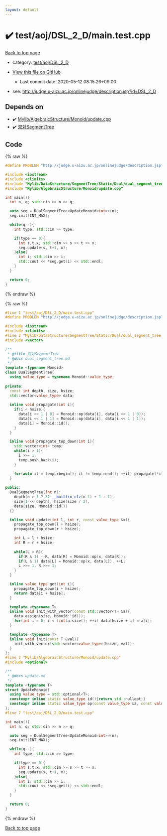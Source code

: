 ```yaml
---
layout: default
---
```


<!-- mathjax config similar to math.stackexchange -->
<script type="text/javascript" async
  src="https://cdnjs.cloudflare.com/ajax/libs/mathjax/2.7.5/MathJax.js?config=TeX-MML-AM_CHTML">
</script>
<script type="text/x-mathjax-config">
  MathJax.Hub.Config({
    TeX: { equationNumbers: { autoNumber: "AMS" }},
    tex2jax: {
      inlineMath: [ ['$','$'] ],
      processEscapes: true
    },
    "HTML-CSS": { matchFontHeight: false },
    displayAlign: "left",
    displayIndent: "2em"
  });
</script>

<script type="text/javascript" src="https://cdnjs.cloudflare.com/ajax/libs/jquery/3.4.1/jquery.min.js"></script>
<script src="https://cdn.jsdelivr.net/npm/jquery-balloon-js@1.1.2/jquery.balloon.min.js" integrity="sha256-ZEYs9VrgAeNuPvs15E39OsyOJaIkXEEt10fzxJ20+2I=" crossorigin="anonymous"></script>
<script type="text/javascript" src="../../../../assets/js/copy-button.js"></script>
<link rel="stylesheet" href="../../../../assets/css/copy-button.css" />


# :heavy_check_mark: test/aoj/DSL_2_D/main.test.cpp

<a href="../../../../index.html">Back to top page</a>

* category: <a href="../../../../index.html#1cab81d9204e4e9816afce7019c71879">test/aoj/DSL_2_D</a>
* <a href="{{ site.github.repository_url }}/blob/master/test/aoj/DSL_2_D/main.test.cpp">View this file on GitHub</a>
    - Last commit date: 2020-05-12 08:15:26+09:00


* see: <a href="http://judge.u-aizu.ac.jp/onlinejudge/description.jsp?id=DSL_2_D">http://judge.u-aizu.ac.jp/onlinejudge/description.jsp?id=DSL_2_D</a>


## Depends on

* :heavy_check_mark: <a href="../../../../library/Mylib/AlgebraicStructure/Monoid/update.cpp.html">Mylib/AlgebraicStructure/Monoid/update.cpp</a>
* :heavy_check_mark: <a href="../../../../library/Mylib/DataStructure/SegmentTree/Static/Dual/dual_segment_tree.cpp.html">双対SegmentTree</a>


## Code

<a id="unbundled"></a>
{% raw %}
```cpp
#define PROBLEM "http://judge.u-aizu.ac.jp/onlinejudge/description.jsp?id=DSL_2_D"

#include <iostream>
#include <climits>
#include "Mylib/DataStructure/SegmentTree/Static/Dual/dual_segment_tree.cpp"
#include "Mylib/AlgebraicStructure/Monoid/update.cpp"

int main(){
  int n, q; std::cin >> n >> q;

  auto seg = DualSegmentTree<UpdateMonoid<int>>(n);
  seg.init(INT_MAX);

  while(q--){
    int type; std::cin >> type;

    if(type == 0){
      int s,t,x; std::cin >> s >> t >> x;
      seg.update(s, t+1, x);
    }else{
      int i; std::cin >> i;
      std::cout << *seg.get(i) << std::endl;
    }
  }

  return 0;
}

```
{% endraw %}

<a id="bundled"></a>
{% raw %}
```cpp
#line 1 "test/aoj/DSL_2_D/main.test.cpp"
#define PROBLEM "http://judge.u-aizu.ac.jp/onlinejudge/description.jsp?id=DSL_2_D"

#include <iostream>
#include <climits>
#line 2 "Mylib/DataStructure/SegmentTree/Static/Dual/dual_segment_tree.cpp"
#include <vector>

/**
 * @title 双対SegmentTree
 * @docs dual_segment_tree.md
 */
template <typename Monoid>
class DualSegmentTree{
  using value_type = typename Monoid::value_type;
  
private:
  const int depth, size, hsize;
  std::vector<value_type> data;
  
  inline void propagate(int i){
    if(i < hsize){
      data[i << 1 | 0] = Monoid::op(data[i], data[i << 1 | 0]);
      data[i << 1 | 1] = Monoid::op(data[i], data[i << 1 | 1]);
      data[i] = Monoid::id();
    }
  }

  inline void propagate_top_down(int i){
    std::vector<int> temp;
    while(i > 1){
      i >>= 1;
      temp.push_back(i);
    }

    for(auto it = temp.rbegin(); it != temp.rend(); ++it) propagate(*it);
  }
  
public:
  DualSegmentTree(int n):
    depth(n > 1 ? 32-__builtin_clz(n-1) + 1 : 1),
    size(1 << depth), hsize(size / 2),
    data(size, Monoid::id())
  {}

  inline void update(int l, int r, const value_type &x){
    propagate_top_down(l + hsize);
    propagate_top_down(r + hsize);

    int L = l + hsize;
    int R = r + hsize;
    
    while(L < R){
      if(R & 1) --R, data[R] = Monoid::op(x, data[R]);
      if(L & 1) data[L] = Monoid::op(x, data[L]), ++L;
      L >>= 1, R >>= 1;
    }
  }

  inline value_type get(int i){
    propagate_top_down(i + hsize);
    return data[i + hsize];
  }

  template <typename T>
  inline void init_with_vector(const std::vector<T> &a){
    data.assign(size, Monoid::id());
    for(int i = 0; i < (int)a.size(); ++i) data[hsize + i] = a[i];
  }

  template <typename T>
  inline void init(const T &val){
    init_with_vector(std::vector<value_type>(hsize, val));
  }
};
#line 2 "Mylib/AlgebraicStructure/Monoid/update.cpp"
#include <optional>

/**
 * @docs update.md
 */
template <typename T>
struct UpdateMonoid{
  using value_type = std::optional<T>;
  constexpr inline static value_type id(){return std::nullopt;}
  constexpr inline static value_type op(const value_type &a, const value_type &b){return (a ? a : b);}
};
#line 7 "test/aoj/DSL_2_D/main.test.cpp"

int main(){
  int n, q; std::cin >> n >> q;

  auto seg = DualSegmentTree<UpdateMonoid<int>>(n);
  seg.init(INT_MAX);

  while(q--){
    int type; std::cin >> type;

    if(type == 0){
      int s,t,x; std::cin >> s >> t >> x;
      seg.update(s, t+1, x);
    }else{
      int i; std::cin >> i;
      std::cout << *seg.get(i) << std::endl;
    }
  }

  return 0;
}

```
{% endraw %}

<a href="../../../../index.html">Back to top page</a>

